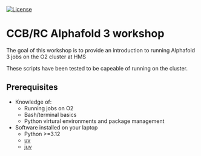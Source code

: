 [![License](http://img.shields.io/badge/license-MIT-blue.svg?style=flat)](./LICENSE)
# CCB/RC Alphafold 3 workshop

The goal of this workshop is to provide an introduction to running Alphafold 3 jobs on the O2 cluster at HMS

These scripts have been tested to be capeable of running on the cluster.


## Prerequisites
- Knowledge of:
    - Running jobs on O2
    - Bash/terminal basics
    - Python virtural environments and package management
- Software installed on your laptop
    - Python >=3.12
    - [uv](https://docs.astral.sh/uv/)
    - [juv](https://github.com/manzt/juv)